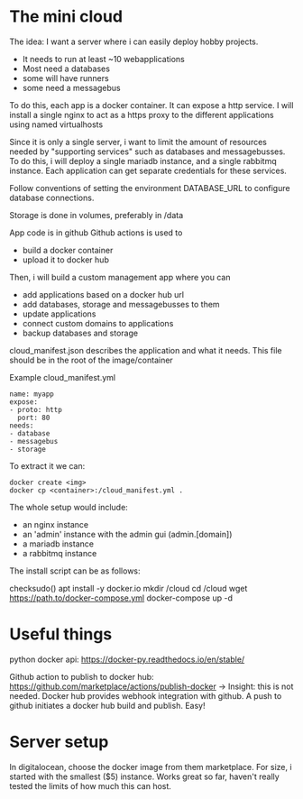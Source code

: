 # The mini cloud

The idea:
I want a server where i can easily deploy hobby projects. 
* It needs to run at least ~10 webapplications
* Most need a databases
* some will have runners
* some need a messagebus

To do this, each app is a docker container. It can expose a http service. I will install a single nginx to act as a https proxy to the different applications using named virtualhosts

Since it is only a single server, i want to limit the amount of resources needed by "supporting services" such as databases and messagebusses. To do this, i will deploy a single mariadb instance, and a single rabbitmq instance. Each application can get separate credentials for these services.

Follow conventions of setting the environment DATABASE_URL to configure database connections.

Storage is done in volumes, preferably in /data

App code is in github
Github actions is used to 
* build a docker container
* upload it to docker hub

Then, i will build a custom management app where you can
* add applications based on a docker hub url
* add databases, storage and messagebusses to them
* update applications
* connect custom domains to applications
* backup databases and storage


cloud_manifest.json describes the application and what it needs. This file should be in the root of the image/container

Example cloud_manifest.yml

```
name: myapp
expose:
- proto: http
  port: 80
needs:
- database
- messagebus
- storage
```

To extract it we can:
```
docker create <img>
docker cp <container>:/cloud_manifest.yml .
```

The whole setup would include:
* an nginx instance
* an 'admin' instance with the admin gui (admin.[domain])
* a mariadb instance
* a rabbitmq instance

The install script can be as follows:

checksudo()
apt install -y docker.io
mkdir /cloud
cd /cloud
wget https://path.to/docker-compose.yml
docker-compose up -d


# Useful things

python docker api:
https://docker-py.readthedocs.io/en/stable/

Github action to publish to docker hub:
https://github.com/marketplace/actions/publish-docker
-> Insight: this is not needed. Docker hub provides webhook integration with github. A push to github initiates a docker hub build and publish. Easy!

# Server setup
In digitalocean, choose the docker image from them marketplace. For size, i started with the smallest ($5) instance. Works great so far, haven't really tested the limits of how much this can host.